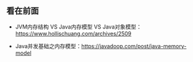 ## 看在前面

* JVM内存结构 VS Java内存模型 VS Java对象模型：https://www.hollischuang.com/archives/2509

* Java并发基础之内存模型：https://javadoop.com/post/java-memory-model

